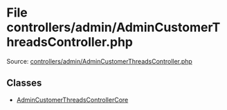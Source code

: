 File controllers/admin/AdminCustomerThreadsController.php
=========

Source: [controllers/admin/AdminCustomerThreadsController.php](https://github.com/PrestaShop/PrestaShop/blob/1.5.3.0/controllers/admin/AdminCustomerThreadsController.php)


Classes
-------

* [AdminCustomerThreadsControllerCore](class.AdminCustomerThreadsControllerCore.md)

